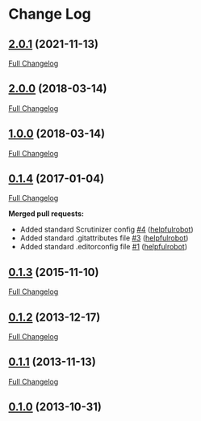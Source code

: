 # Change Log

## [2.0.1](https://github.com/webbuilders-group/silverstripe-cmspreviewpreference/tree/2.0.1) (2021-11-13)
[Full Changelog](https://github.com/webbuilders-group/silverstripe-cmspreviewpreference/compare/2.0.0...2.0.1)

## [2.0.0](https://github.com/webbuilders-group/silverstripe-cmspreviewpreference/tree/2.0.0) (2018-03-14)
[Full Changelog](https://github.com/webbuilders-group/silverstripe-cmspreviewpreference/compare/1.0.0...2.0.0)

## [1.0.0](https://github.com/webbuilders-group/silverstripe-cmspreviewpreference/tree/1.0.0) (2018-03-14)
[Full Changelog](https://github.com/webbuilders-group/silverstripe-cmspreviewpreference/compare/0.1.4...1.0.0)

## [0.1.4](https://github.com/webbuilders-group/silverstripe-cmspreviewpreference/tree/0.1.4) (2017-01-04)
[Full Changelog](https://github.com/webbuilders-group/silverstripe-cmspreviewpreference/compare/0.1.3...0.1.4)

**Merged pull requests:**

- Added standard Scrutinizer config [\#4](https://github.com/webbuilders-group/silverstripe-cmspreviewpreference/pull/4) ([helpfulrobot](https://github.com/helpfulrobot))
- Added standard .gitattributes file [\#3](https://github.com/webbuilders-group/silverstripe-cmspreviewpreference/pull/3) ([helpfulrobot](https://github.com/helpfulrobot))
- Added standard .editorconfig file [\#1](https://github.com/webbuilders-group/silverstripe-cmspreviewpreference/pull/1) ([helpfulrobot](https://github.com/helpfulrobot))

## [0.1.3](https://github.com/webbuilders-group/silverstripe-cmspreviewpreference/tree/0.1.3) (2015-11-10)
[Full Changelog](https://github.com/webbuilders-group/silverstripe-cmspreviewpreference/compare/0.1.2...0.1.3)

## [0.1.2](https://github.com/webbuilders-group/silverstripe-cmspreviewpreference/tree/0.1.2) (2013-12-17)
[Full Changelog](https://github.com/webbuilders-group/silverstripe-cmspreviewpreference/compare/0.1.1...0.1.2)

## [0.1.1](https://github.com/webbuilders-group/silverstripe-cmspreviewpreference/tree/0.1.1) (2013-11-13)
[Full Changelog](https://github.com/webbuilders-group/silverstripe-cmspreviewpreference/compare/0.1.0...0.1.1)

## [0.1.0](https://github.com/webbuilders-group/silverstripe-cmspreviewpreference/tree/0.1.0) (2013-10-31)
